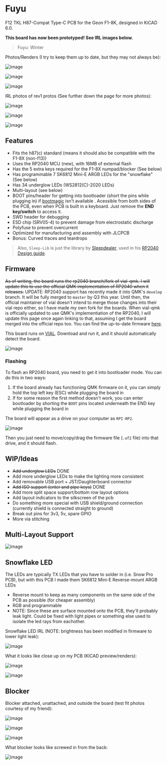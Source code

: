 # Fuyu
 F12 TKL H87-Compat Type-C PCB for the Geon F1-8K, designed in KiCAD 6.0.
 
**This board has now been prototyped! See IRL images below.**
 
 > Fuyu: Winter

Photos/Renders (I try to keep them up to date, but they may not always be):

![image](https://user-images.githubusercontent.com/23428162/173288582-8047ac55-1b19-4a1d-a59a-7c4d466213c2.png)

![image](https://user-images.githubusercontent.com/23428162/173288587-bcbf432d-172f-419a-8a8b-ff128b5090c1.png)

![image](https://user-images.githubusercontent.com/23428162/173289100-b6df0503-4f23-4a3a-a53e-c50392240920.png)

IRL photos of rev1 protos (See further down the page for more photos):

![image](https://user-images.githubusercontent.com/23428162/175324271-d6ced88e-8490-4731-be7d-b73aabc4a0a7.png)

![image](https://user-images.githubusercontent.com/23428162/175324737-971ca447-1d73-4948-a0af-c8c13dcbce4b.png)

![image](https://user-images.githubusercontent.com/23428162/175324347-67ed2a7c-4865-4b66-b694-503b91dba786.png)


## Features
- Fits the h87(c) standard (means it should also be compatible with the F1-8X (non-f13))
- Uses the RP2040 MCU (new), with 16MB of external flash
- Has the 5 extra keys required for the F1-8X numpad/blocker (See below)
- Has programmable 7 SK6812 Mini-E ARGB LEDs for the "snowflake" (See below)
- Has 34 underglow LEDs (WS2812(C)-2020 LEDs)
- Multi-layout (see below)
- BOOT pins/header for getting into bootloader (short the pins while plugging in) if [bootmagic](https://github.com/qmk/qmk_firmware/blob/master/docs/feature_bootmagic.md) isn't available . Acessible from both sides of the PCB, even when PCB is built in a keyboard. Just remove the **END key/switch** to access it.
- SWD header for debugging
- ESD chip (SRV05-4) to prevent damage from electrostatic discharge
- Polyfuse to prevent overcurrent
- Optimized for manufacturing and assembly with JLCPCB
- Bonus: Curved traces and teardrops

> Also, `Sleep-Lib` is just the library by [Sleepdealer](https://github.com/Sleepdealr), used in his [RP2040 Design guide](https://github.com/Sleepdealr/RP2040-designguide).


## Firmware
~~As of writing, the board runs the rp2040 branch/fork of vial-qmk. I will update this to use the official QMK implementation of RP2040 when it releases.~~ UPDATE: RP2040 support has recently made it into QMK's `develop` branch. It will be fully merged to `master` by Q3 this year. Until then, the official maintainer of vial doesn't intend to merge those changes into their vial repo either, so I have made my own fork for the boards. When vial-qmk is officially updated to use QMK's implementiation of the RP2040, I will update this page once again linking to that, assuming I get the board merged into the official repo too. You can find the up-to-date firmware [here](https://github.com/zykrah/vial-qmk/tree/vial-develop/keyboards/zykrah/fuyu).

This board runs on [VIAL](https://get.vial.today/download/). Download and run it, and it should automatically detect the board.

![image](https://user-images.githubusercontent.com/23428162/175326950-fc93dad0-5560-4668-9928-25309f9d02e1.png)

### Flashing

To flash an RP2040 board, you need to get it into bootloader mode. You can do this in two ways:
1. If the board already has functioning QMK firmware on it, you can simply hold the top left key (ESC) while plugging the board in
2. If for some reason the first method doesn't work, you can enter bootloader by shorting the `BOOT` pins located underneath the END key while plugging the board in

The board will appear as a drive on your computer as `RPI-RP2`.

![image](https://user-images.githubusercontent.com/23428162/177196278-5fe35d26-c702-4454-9853-49a5270c35e3.png)

Then you just need to move/copy/drag the firmware file (`.uf2` file) into that drive, and it should flash.

## WIP/Ideas
- ~~Add underglow LEDs~~ DONE
- Add more underglow LEDs to make the lighting more consistent
- Add removable USB port + JST/Daughterboard connector
- ~~Add ISO support (enter and pipe keys)~~ DONE
- Add more split space support/bottom row layout options
- Add layout indicators to the silkscreen of the pcb
- Do something more special with USB shield/ground connection (currently shield is connected straight to ground)
- Break out pins for 3v3, 5v, spare GPIO
- More via stitching

## Multi-Layout Support

![image](https://user-images.githubusercontent.com/23428162/173192900-2607653f-76fe-4558-9563-d40445c1b6b9.png)


## Snowflake LED

The LEDs are typically TX LEDs that you have to solder in (i.e. Snow Pro PCB), but with this PCB I made them SK6812 Mini-E Reverse-mount ARGB LEDs

- Reverse mount to keep as many components on the same side of the PCB as possible (for cheaper assembly)
- RGB and programmable
- NOTE: Since these are surface mounted onto the PCB, they'll probably leak light. Could be fixed with light pipes or something else used to isolate the led rays from eachother. 

Snowflake LED IRL (NOTE: brightness has been modified in firmware to lower light leak):

![image](https://user-images.githubusercontent.com/23428162/177195014-1e64f7b9-a0cc-4141-bd91-7be9d9dd1cc2.png)

What it looks like close up on my PCB (KICAD preview/renders):

![image](https://user-images.githubusercontent.com/23428162/173289614-038f76c7-7c96-496d-881e-9553b830d751.png)

![image](https://user-images.githubusercontent.com/23428162/173289637-46e462bf-1fc8-4964-b973-eec148557887.png)


## Blocker

Blocker attached, unattached, and outside the board (test fit photos courtesy of my friend):

![image](https://user-images.githubusercontent.com/23428162/177194600-d748172b-6a8c-4ced-abd9-ef7ae97c55a8.png)

![image](https://user-images.githubusercontent.com/23428162/177194704-49909b1c-3749-4116-a4dd-4b31962de60d.png)

![image](https://user-images.githubusercontent.com/23428162/177195422-780b1844-a2f0-4927-a5e0-55bd36dd5747.png)

 What blocker looks like screwed in from the back:

![image](https://user-images.githubusercontent.com/23428162/177195448-bddc7c51-15eb-425e-a64b-a30716326048.png)
